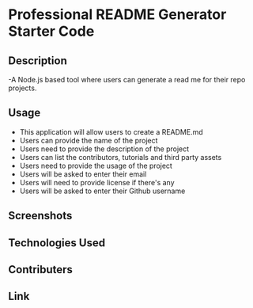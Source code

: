 # Professional README Generator Starter Code

## Description
-A Node.js based tool where users can generate a read me for their repo projects.

## Usage
- This application will allow users to create a README.md
- Users can provide the name of the project
- Users need to provide the description of the project
- Users can list the contributors, tutorials and third party assets
- Users need to provide the usage of the project
- Users will be asked to enter their email
- Users will need to provide license if there's any
- Users will be asked to enter their Github username

## Screenshots

## Technologies Used

## Contributers

## Link

